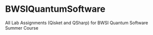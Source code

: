 # BWSIQuantumSoftware
All Lab Assignments (Qisket and QSharp) for BWSI Quantum Software Summer Course
